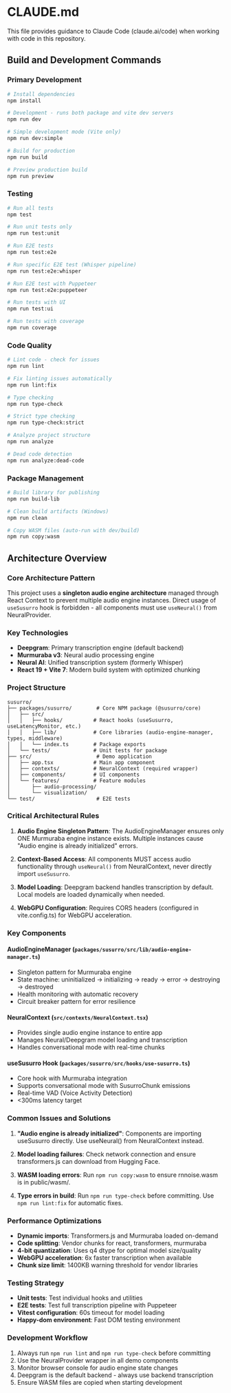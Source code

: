 # CLAUDE.md

This file provides guidance to Claude Code (claude.ai/code) when working with code in this repository.

## Build and Development Commands

### Primary Development
```bash
# Install dependencies
npm install

# Development - runs both package and vite dev servers
npm run dev

# Simple development mode (Vite only)
npm run dev:simple

# Build for production
npm run build

# Preview production build
npm run preview
```

### Testing
```bash
# Run all tests
npm test

# Run unit tests only
npm run test:unit

# Run E2E tests
npm run test:e2e

# Run specific E2E test (Whisper pipeline)
npm run test:e2e:whisper

# Run E2E test with Puppeteer
npm run test:e2e:puppeteer

# Run tests with UI
npm run test:ui

# Run tests with coverage
npm run coverage
```

### Code Quality
```bash
# Lint code - check for issues
npm run lint

# Fix linting issues automatically
npm run lint:fix

# Type checking
npm run type-check

# Strict type checking
npm run type-check:strict

# Analyze project structure
npm run analyze

# Dead code detection
npm run analyze:dead-code
```

### Package Management
```bash
# Build library for publishing
npm run build-lib

# Clean build artifacts (Windows)
npm run clean

# Copy WASM files (auto-run with dev/build)
npm run copy:wasm
```

## Architecture Overview

### Core Architecture Pattern
This project uses a **singleton audio engine architecture** managed through React Context to prevent multiple audio engine instances. Direct usage of `useSusurro` hook is forbidden - all components must use `useNeural()` from NeuralProvider.

### Key Technologies
- **Deepgram**: Primary transcription engine (default backend)
- **Murmuraba v3**: Neural audio processing engine
- **Neural AI**: Unified transcription system (formerly Whisper)
- **React 19 + Vite 7**: Modern build system with optimized chunking

### Project Structure
```
susurro/
├── packages/susurro/        # Core NPM package (@susurro/core)
│   ├── src/
│   │   ├── hooks/          # React hooks (useSusurro, useLatencyMonitor, etc.)
│   │   ├── lib/            # Core libraries (audio-engine-manager, types, middleware)
│   │   └── index.ts        # Package exports
│   └── tests/              # Unit tests for package
├── src/                     # Demo application
│   ├── app.tsx             # Main app component
│   ├── contexts/           # NeuralContext (required wrapper)
│   ├── components/         # UI components
│   └── features/           # Feature modules
│       ├── audio-processing/
│       └── visualization/
└── test/                    # E2E tests
```

### Critical Architectural Rules

1. **Audio Engine Singleton Pattern**: The AudioEngineManager ensures only ONE Murmuraba engine instance exists. Multiple instances cause "Audio engine is already initialized" errors.

2. **Context-Based Access**: All components MUST access audio functionality through `useNeural()` from NeuralContext, never directly import `useSusurro`.

3. **Model Loading**: Deepgram backend handles transcription by default. Local models are loaded dynamically when needed.

4. **WebGPU Configuration**: Requires CORS headers (configured in vite.config.ts) for WebGPU acceleration.

### Key Components

#### AudioEngineManager (`packages/susurro/src/lib/audio-engine-manager.ts`)
- Singleton pattern for Murmuraba engine
- State machine: uninitialized → initializing → ready → error → destroying → destroyed
- Health monitoring with automatic recovery
- Circuit breaker pattern for error resilience

#### NeuralContext (`src/contexts/NeuralContext.tsx`)
- Provides single audio engine instance to entire app
- Manages Neural/Deepgram model loading and transcription
- Handles conversational mode with real-time chunks

#### useSusurro Hook (`packages/susurro/src/hooks/use-susurro.ts`)
- Core hook with Murmuraba integration
- Supports conversational mode with SusurroChunk emissions
- Real-time VAD (Voice Activity Detection)
- <300ms latency target

### Common Issues and Solutions

1. **"Audio engine is already initialized"**: Components are importing useSusurro directly. Use useNeural() from NeuralContext instead.

2. **Model loading failures**: Check network connection and ensure transformers.js can download from Hugging Face.

3. **WASM loading errors**: Run `npm run copy:wasm` to ensure rnnoise.wasm is in public/wasm/.

4. **Type errors in build**: Run `npm run type-check` before committing. Use `npm run lint:fix` for automatic fixes.

### Performance Optimizations

- **Dynamic imports**: Transformers.js and Murmuraba loaded on-demand
- **Code splitting**: Vendor chunks for react, transformers, murmuraba
- **4-bit quantization**: Uses q4 dtype for optimal model size/quality
- **WebGPU acceleration**: 6x faster transcription when available
- **Chunk size limit**: 1400KB warning threshold for vendor libraries

### Testing Strategy

- **Unit tests**: Test individual hooks and utilities
- **E2E tests**: Test full transcription pipeline with Puppeteer
- **Vitest configuration**: 60s timeout for model loading
- **Happy-dom environment**: Fast DOM testing environment

### Development Workflow

1. Always run `npm run lint` and `npm run type-check` before committing
2. Use the NeuralProvider wrapper in all demo components
3. Monitor browser console for audio engine state changes
4. Deepgram is the default backend - always use backend transcription
5. Ensure WASM files are copied when starting development